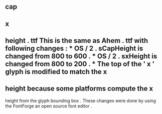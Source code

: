 #
cap
-
x
-
height
.
ttf
This
is
the
same
as
Ahem
.
ttf
with
following
changes
:
*
OS
/
2
.
sCapHeight
is
changed
from
800
to
600
.
*
OS
/
2
.
sxHeight
is
changed
from
800
to
200
.
*
The
top
of
the
'
x
'
glyph
is
modified
to
match
the
x
-
height
because
some
platforms
compute
the
x
-
height
from
the
glyph
bounding
box
.
These
changes
were
done
by
using
the
FontForge
an
open
source
font
editor
.
